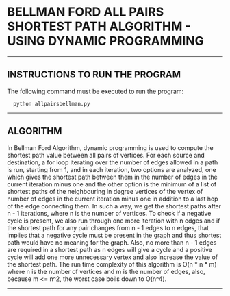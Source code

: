 # BELLMAN FORD ALL PAIRS SHORTEST PATH ALGORITHM - USING DYNAMIC PROGRAMMING
-----------------------------------------------------
INSTRUCTIONS TO RUN THE PROGRAM
-----------------------------------------------------

The following command must be executed to run the program:

      python allpairsbellman.py

-----------------------------------------------------
ALGORITHM
-----------------------------------------------------

In Bellman Ford Algorithm, dynamic programming is used to
compute the shortest path value between all pairs of vertices.
For each source and destination, a for loop iterating over
the number of edges allowed in a path is run, starting from 1,
and in each iteration, two options are analyzed, one which gives
the shortest path between them in the number of edges in the current
iteration minus one and the other option is the minimum of a list
of shortest paths of the neighbouring in degree vertices of the vertex
of number of edges in the current iteration minus one in addition to
a last hop of the edge connecting them. In such a way, we get the
shortest paths after n - 1 iterations, where n is the number of vertices.
To check if a negative cycle is present, we also run through one more
iteration with n edges and if the shortest path for any pair changes from
n - 1 edges to n edges, that implies that a negative cycle must be present
in the graph and thus shortest path would have no meaning for the graph.
Also, no more than n - 1 edges are required in a shortest path as n edges
will give a cycle and a positive cycle will add one more unnecessary vertex
and also increase the value of the shortest path. The run time complexity
of this algorithm is O(n * n * m) where n is the number of vertices and m
is the number of edges, also, because m <= n^2, the worst case boils down
to O(n^4).

-----------------------------------------------------
